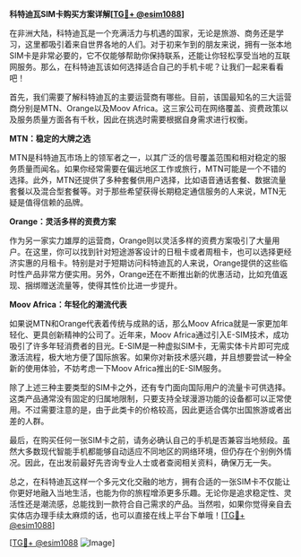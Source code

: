 **科特迪瓦SIM卡购买方案详解[[TG💪+ @esim1088](https://t.me/s/esim1088)]**

在非洲大陆，科特迪瓦是一个充满活力与机遇的国家，无论是旅游、商务还是学习，这里都吸引着来自世界各地的人们。对于初来乍到的朋友来说，拥有一张本地SIM卡是非常必要的，它不仅能够帮助你保持联系，还能让你轻松享受当地的互联网服务。那么，在科特迪瓦该如何选择适合自己的手机卡呢？让我们一起来看看吧！

首先，我们需要了解科特迪瓦的主要运营商有哪些。目前，该国最知名的三大运营商分别是MTN、Orange以及Moov Africa。这三家公司在网络覆盖、资费政策以及服务质量方面各有千秋，因此在挑选时需要根据自身需求进行权衡。

**MTN：稳定的大牌之选**

MTN是科特迪瓦市场上的领军者之一，以其广泛的信号覆盖范围和相对稳定的服务质量而闻名。如果你经常需要在偏远地区工作或旅行，MTN可能是一个不错的选择。此外，MTN还提供了多种套餐供用户选择，比如语音通话套餐、数据流量套餐以及混合型套餐等。对于那些希望获得长期稳定通信服务的人来说，MTN无疑是值得信赖的品牌。

**Orange：灵活多样的资费方案**

作为另一家实力雄厚的运营商，Orange则以灵活多样的资费方案吸引了大量用户。在这里，你可以找到针对短途游客设计的日租卡或者周租卡，也可以选择更经济实惠的月租卡。特别是对于短期访问科特迪瓦的人来说，Orange提供的这些临时性产品非常方便实用。另外，Orange还在不断推出新的优惠活动，比如充值返现、捆绑赠送流量等，使得其性价比进一步提升。

**Moov Africa：年轻化的潮流代表**

如果说MTN和Orange代表着传统与成熟的话，那么Moov Africa就是一家更加年轻化、更具创新精神的公司了。近年来，Moov Africa通过引入E-SIM技术，成功吸引了许多年轻消费者的目光。E-SIM是一种虚拟SIM卡，无需实体卡片即可完成激活流程，极大地方便了国际旅客。如果你对新技术感兴趣，并且想要尝试一种全新的使用体验，不妨考虑一下Moov Africa推出的E-SIM服务。

除了上述三种主要类型的SIM卡之外，还有专门面向国际用户的流量卡可供选择。这类产品通常没有固定的归属地限制，只要支持全球漫游功能的设备都可以正常使用。不过需要注意的是，由于此类卡的价格较高，因此更适合偶尔出国旅游或者出差的人群。

最后，在购买任何一张SIM卡之前，请务必确认自己的手机是否兼容当地频段。虽然大多数现代智能手机都能够自动适应不同地区的网络环境，但仍存在个别例外情况。因此，在出发前最好先咨询专业人士或者查阅相关资料，确保万无一失。

总之，在科特迪瓦这样一个多元文化交融的地方，拥有合适的一张SIM卡不仅能让你更好地融入当地生活，也能为你的旅程增添更多乐趣。无论你是追求稳定性、灵活性还是潮流感，总能找到一款符合自己需求的产品。当然啦，如果你觉得亲自去实体店办理手续太麻烦的话，也可以直接在线上平台下单哦！[[TG💪+ @esim1088](https://t.me/s/esim1088)]

[[TG💪+ @esim1088](https://t.me/s/esim1088) ![Image](https://i.postimg.cc/4NQfJmqS/Snipaste-2025-05-13-00-14-12.png)]